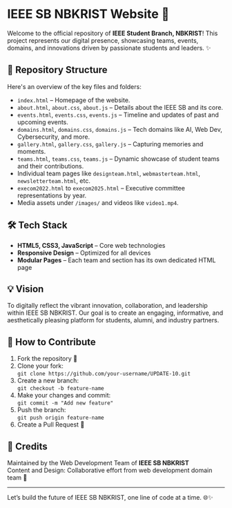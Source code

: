 #  IEEE SB NBKRIST Website 🚀

Welcome to the official repository of **IEEE Student Branch, NBKRIST**! This project represents our digital presence, showcasing teams, events, domains, and innovations driven by passionate students and leaders. ✨

## 📂 Repository Structure

Here's an overview of the key files and folders:

- `index.html` – Homepage of the website.
- `about.html`, `about.css`, `about.js` – Details about the IEEE SB and its core.
- `events.html`, `events.css`, `events.js` – Timeline and updates of past and upcoming events.
- `domains.html`, `domains.css`, `domains.js` – Tech domains like AI, Web Dev, Cybersecurity, and more.
- `gallery.html`, `gallery.css`, `gallery.js` – Capturing memories and moments.
- `teams.html`, `teams.css`, `teams.js` – Dynamic showcase of student teams and their contributions.
- Individual team pages like `designteam.html`, `webmasterteam.html`, `newsletterteam.html`, etc.
- `execom2022.html` to `execom2025.html` – Executive committee representations by year.
- Media assets under `/images/` and videos like `video1.mp4`.

## 🛠 Tech Stack

- **HTML5, CSS3, JavaScript** – Core web technologies
- **Responsive Design** – Optimized for all devices
- **Modular Pages** – Each team and section has its own dedicated HTML page

## 💡 Vision

To digitally reflect the vibrant innovation, collaboration, and leadership within IEEE SB NBKRIST. Our goal is to create an engaging, informative, and aesthetically pleasing platform for students, alumni, and industry partners.

## 📌 How to Contribute

1. Fork the repository 🍴
2. Clone your fork:  
   `git clone https://github.com/your-username/UPDATE-10.git`
3. Create a new branch:  
   `git checkout -b feature-name`
4. Make your changes and commit:  
   `git commit -m "Add new feature"`
5. Push the branch:  
   `git push origin feature-name`
6. Create a Pull Request 🔁

## 📣 Credits

Maintained by the Web Development Team of **IEEE SB NBKRIST**  
Content and Design: Collaborative effort from web development domain team 💙

---

Let’s build the future of IEEE SB NBKRIST, one line of code at a time. 🌐✨
